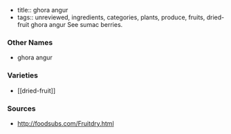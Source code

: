 - title:: ghora angur
- tags:: unreviewed, ingredients, categories, plants, produce, fruits, dried-fruit
ghora angur See sumac berries.

### Other Names

* ghora angur

### Varieties

* [[dried-fruit]]

### Sources
* http://foodsubs.com/Fruitdry.html
